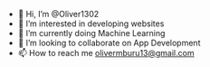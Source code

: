 - 👋 Hi, I’m @Oliver1302
- 👀 I’m interested in developing websites
- 🌱 I’m currently doing Machine Learning
- 💞️ I’m looking to collaborate on App Development
- 📫 How to reach me olivermburu13@gmail.com

<!---
Oliver1302/Oliver1302 is a ✨ special ✨ repository because its `README.md` (this file) appears on your GitHub profile.
You can click the Preview link to take a look at your changes.
--->
